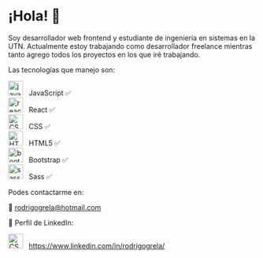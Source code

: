 # ¡Hola! 🤝


 Soy desarrollador web frontend y estudiante de ingeniería en sistemas en la UTN. Actualmente estoy trabajando como desarrollador freelance mientras tanto agrego todos los proyectos en los que iré trabajando.
 
  Las tecnologías que manejo son: </br>
  
   <img src="https://github.com/GrelaR/GrelaR/blob/main/javascript.png" alt="javascript icon"  height="30"/>&nbsp;&nbsp; JavaScript ✅</br>
   <img src="https://github.com/GrelaR/GrelaR/blob/main/react-icon.png" alt="react icon"  height="30"/>&nbsp;&nbsp; React ✅</br>
   <img src="https://github.com/GrelaR/GrelaR/blob/main/CSS.png" alt="CSS icon"  height="30"/>&nbsp;&nbsp; CSS ✅</br>
   <img src="https://github.com/GrelaR/GrelaR/blob/main/HTML5.png" alt="HTML5 icon"  height="30"/>&nbsp;&nbsp; HTML5 ✅</br>
   <img src="https://github.com/GrelaR/GrelaR/blob/main/bootstrap-icon.png" alt="bootstrap icon"  height="30"/>&nbsp;&nbsp; Bootstrap ✅</br>
   <img src="https://github.com/GrelaR/GrelaR/blob/main/sass-icon.png" alt="sass icon"  height="30"/>&nbsp;&nbsp; Sass ✅</br>
   
 Podes contactarme en:

📨 rodrigogrela@hotmail.com
 
🔎 Perfil de LinkedIn:
  
   <img src="https://github.com/GrelaR/GrelaR/blob/main/linkedin.png" alt="CSS icon"  height="30"/>&nbsp;&nbsp; https://www.linkedin.com/in/rodrigogrela/
 
 

